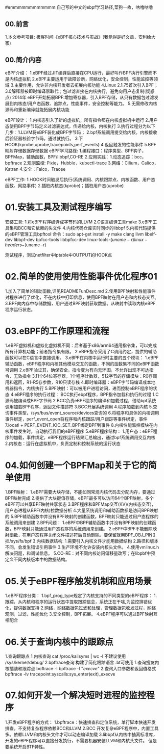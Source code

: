 #emmmmmmmmmmmm 自己写的中文的ebpf学习路径,菜狗一枚，咕噜咕噜



## 00.前言
1.本文参考项目: 极客时间《eBPF核心技术与实战》(我觉得是好文章，安利给大家)


## 00.简介内容
eBPF介绍：
1.eBPF经过JIT编译后直接在CPU运行，最好叫作BPF执行引擎而不是内核虚拟机
2.eBPF主要运用于故障诊断，网络优化，安全控制，性能监控等领域
3.主要作用，允许非内核开发者去拓展内核功能
4.Linux 2.1.75首次引入BPF；3.0解释器被即时编译器取代；包过滤直接在内核执行，避免向用户态复制(疑惑点)
  2014年 eBPF开始拓展BPF:增加寄存器，引入BPF存储，从只有数据包过滤发展到内核态/用户态函数、追踪点，性能事件，安全控制等能力。
5.无需修改内核源码和重新编译就能拓展内核功能

eBPF设计：
1.内核态引入了新的虚拟机，所有指令都在内核虚拟机中运行
2.用户态使用BPF字节码定义过滤表达式，传递给内核，内核执行
3.执行过程分为以下几步：1.LLVM将eBPF装化成BPF字节码；
                        2.bpf系统调用提交给内核，内核接收后验证器校验字节码，通过就执行。
                        3.下HOOK(kprobe,uprobe,tracepoints,perf_events)
                        4.返回触发的性能事件
                        5.BPF映射存储数据存储数据
eBPF学习路径:
1.编程接口：程序类型、BPF钩子，BPFMap，辅助函数，BPF/libbpf,CO-RE
2.应用实践：1.动态追踪：bcc，bpftrace
            2.观测监控: Pixie，Hubble，kubectl-trace
            3.网络：Cilium，Calico，Katran
            4.安全：Falco，Tracee


eBPF工作:
1.HOOK时间触发后执行(系统调用、内核跟踪点、内核函数、用户态函数、网路事件)
2.插桩内核态(kprobe)；插桩用户态(uprobe)

# 01.安装工具及测试程序编写
安装工具:
1.将eBPF程序编译成字节码的LLVM
2.C语言编译工具make
3.eBPF工具集和BCC和它依赖的头文件
4.内核代码仓库实时同步的libbpf
5.内核代码提供的eBPF管理工具bpftool
命令：sudo apt-get install -y  make clang llvm libelf-dev libbpf-dev bpfcc-tools libbpfcc-dev linux-tools-$(uname -r) linux-headers-$(uname -r)

测试程序，测试netfilter中iptable中OUTPUT的HOOK点

# 02.简单的使用使用性能事件优化程序01
1.加入了简单的辅助函数,详见READMEFunDesc.md
2.使用BPF映射和性能事件对程序进行了优化，不在内核中打印信息，使用BPF映射在用户态和内核态交互。
3.BPF向内存中存储数据，用户通过BPF映射获取数据。从映射中读取内核eBPF程序运行状态。

# 03.eBPF的工作原理和流程
1.eBPF虚拟机和虚拟化虚拟机不同：后者基于x86/arm64通用指令集，可以完成所有计算机功能；前者指令集有限。
2.eBPF指令采用了C调用约定，提供的辅助函数可以在C语言中直接调用。
3.eBPF在内核中运行时主要的五个模块：
	1.eBPF辅助函数，eBPF程序和内核其他模块交互的函数，不同的函数集不同的eBPF函数可调用
	2.eBPF验证其，确保安全，指令变为有向无环图，不允许出现不可达指令，无效指令
	3.11个64位寄存器，1个程序计数器，512字节的存储模块：R0存调用和返回，R1-R5存参数，R10只读存栈
	4.即时编译器：eBPF字节码编译成本地机器指令，内核执行
	5.BPF映射：可以被用户进程访问，进而控制eBPF程序的状态
4.eBPF程序的执行过程：
	BCC执行ebpf程序，BPF指令加载和执行的过程
	1.C源码被编译成BPF字节码
	2.BCC负责eBPF程序的编译和加载过程，借助bpf系统调用加载BPF程序，返回文件描述符
	3.BCC开展系统调用
	4.程序加载到内核
	5.查询事件类型，/sys/bus/event_source/devices查询的
	6.将程序和具体的内核调用事件绑定，perf_event_open将程序和内核跟踪/用户跟踪等事件绑定，事件
	7.iocatl + PERF_EVENT_IOC_SET_BPF绑定BPF到事件
	8.内核性能监控模块在内核事件发生时，自动执行我们的eBPF程序
5.eBPF程序结构：
	1.用户态：eBPF程序的加载，事件绑定，eBPF程序运行结果汇总输出，通过bpf系统调用交互内核
	2.内核态：运行在虚拟机中，负责定制和控制系统的运行状态

# 04.如何创建一个BPFMap和关于它的简单使用
1.BPF映射：
        1.eBPF需要大块存储，不能如同常规内核代码去分配内存，要通过BPF映射完成
        2.提供了大块键值存储，eBPF最多可以访问64个BPF映射，多个eBPF可以共享BPF映射共享状态
        3.BPF程序和BPFMap交互(KV)(内核态交互)，用户态进程从BPF(内核)拉数据分析
        4.大量系统调用和辅助函数都是访问BPF映射的
	5.BPF辅助函数中并没有BPF映射的创建函数，BPF映射只能通过用户态程序的系统调用来创建
2.BPF问题：
	1.eBPF中BPF辅助函数中并没有BPF映射的创建函数，BPF映射只能通过用户态程序的系统调用来创建。
	2.eBPF中BPF不能删除映射函数，在用户态程序关闭文件描述符后自动删除。要保留就用BPF_OBJ_PIN() 挂/sys/fs/bpf
3.内核数据结构:
	1.需要引入内核文件才能用数据结构
	2.路径和版本不同，会发生错误引用事件
	3.生产环境不允许安装内核头文件。
	4.使用vmlinux.h解决问题，和调试信息。
	5.CO-RE：对不同内核访问偏移量改写；在libpbf中预定义不同内核版本中的数据结构。

# 05.关于eBPF程序触发机制和应用场景
1.eBPF程序分类：
	1.bpf_prog_type规定了内核支持的不同类型的eBPF程序：
		1.跟踪，从内核和程序的运行状态中提取跟踪信息，系统正在干啥,为监控排错优化，提供数据支持
		2.网络，网络数据包过滤和处理，管理数据包收发过程，网络观测，过滤，性能优化
		3.安全控制，BPF拓展。
		4.eBPF程序可以通过BPF映射互相配合

# 06.关于查询内核中的跟踪点
1.查询跟踪点
	1.内核查询 cat /proc/kallsyms | wc -l 不建议使用 /sys/kernel/debug/
	2.bpftrace查询 构建了简化跟踪语言 .bt可使用
		1.查询搜友内核插装和跟踪点 boftrace -l  bpftrace -l "*execve*"
		2.查询入口参数和返回值格式 bpftrace -lv tracepoint:syscalls:sys_enter(exit)_execve

# 07.如何开发一个解决短时进程的监控程序
1.开发eBPF程序的方式：
	1.bpftrace：快速排查和定位系统，单行脚本快速开发排查。不支持复杂程序依赖BCC和LLVM
	2.BCC 开发复杂eBPF程序中，内置工具多。依赖LLVM和内核头文件才可以动态编译加载
	3.libbpf从内核中抽离标准库，开发的eBPF程序可以直接分发执行，不需要机器安装LLVM和内核头文件。 但是要系统开启BTF特性。

